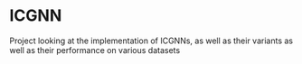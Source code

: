# ICGNN
Project looking at the implementation of ICGNNs, as well as their variants as well as their performance on various datasets
